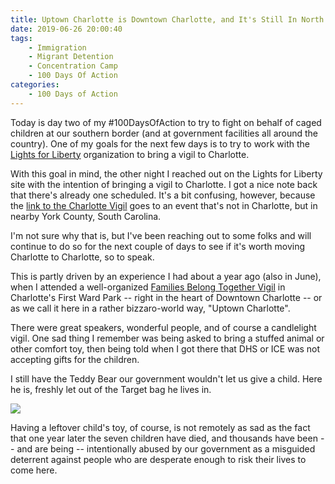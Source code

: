 ```yaml
---
title: Uptown Charlotte is Downtown Charlotte, and It's Still In North Carolina
date: 2019-06-26 20:00:40
tags: 
    - Immigration
    - Migrant Detention
    - Concentration Camp
    - 100 Days Of Action
categories:
    - 100 Days of Action
---
```

Today is day two of my #100DaysOfAction to try to fight on behalf of caged children at our southern border (and at government facilities all around the country).  One of my goals for the next few days is to try to work with the [Lights for Liberty](https://lightsforliberty.org) organization to bring a vigil to Charlotte.

<!--more-->

With this goal in mind, the other night I reached out on the Lights for Liberty site with the intention of bringing a vigil to Charlotte. I got a nice note back that there's already one scheduled.  It's a bit confusing, however, because the [link to the Charlotte Vigil](https://www.stangreensponcenter.org/2018/06/19/families-belong-together-march-and-vigil-in-charlotte-june-30-2018-at-first-war-park/) goes to an event that's not in Charlotte, but in nearby York County, South Carolina. 

I'm not sure why that is, but I've been reaching out to some folks and will continue to do so for the next couple of days to see if it's worth moving Charlotte to Charlotte, so to speak.  

This is partly driven by an experience I had about a year ago (also in June), when I attended a well-organized [Families Belong Together Vigil](https://www.stangreensponcenter.org/2018/06/19/families-belong-together-march-and-vigil-in-charlotte-june-30-2018-at-first-war-park/) in Charlotte's First Ward Park -- right in the heart of Downtown Charlotte -- or as we call it here in a rather bizzaro-world way, "Uptown Charlotte".

There were great speakers, wonderful people, and of course a candlelight vigil.  One sad thing I remember was being asked to bring a stuffed animal or other comfort toy, then being told when I got there that DHS or ICE was not accepting gifts for the children.

I still have the Teddy Bear our government wouldn't let us give a child.  Here he is, freshly let out of the Target bag he lives in.

<img src="/images/teddy.jpg">

Having a leftover child's toy, of course, is not remotely as sad as the fact that one year later the seven children have died, and thousands have been -- and are being -- intentionally abused by our government as a misguided deterrent against people who are desperate enough to risk their lives to come here.


